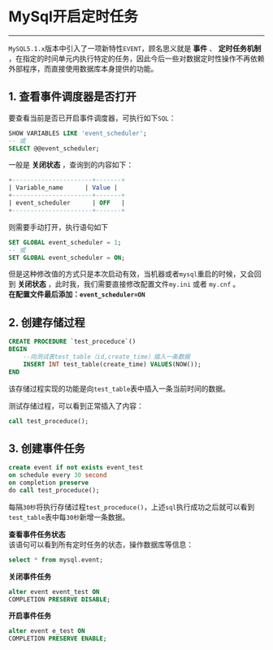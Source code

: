 # MySql开启定时任务

*****

`MySQL5.1.x`版本中引入了一项新特性`EVENT`，顾名思义就是 **事件** 、 **定时任务机制** ，在指定的时间单元内执行特定的任务，因此今后一些对数据定时性操作不再依赖外部程序，而直接使用数据库本身提供的功能。

## 1. 查看事件调度器是否打开
要查看当前是否已开启事件调度器，可执行如下`SQL`：
```sql
SHOW VARIABLES LIKE 'event_scheduler';
-- 或
SELECT @@event_scheduler;
```

一般是 **关闭状态** ，查询到的内容如下：  
```sql
+----------------------+-------+  
| Variable_name   	 | Value |  
+----------------------+-------+  
| event_scheduler      | OFF   |  
+----------------------+-------+
```  

则需要手动打开，执行语句如下
```sql
SET GLOBAL event_scheduler = 1;
-- 或
SET GLOBAL event_scheduler = ON;
```

但是这种修改值的方式只是本次启动有效，当机器或者`mysql`重启的时候，又会回到 **关闭状态** ，此时我，我们需要直接修改配置文件`my.ini` 或者 `my.cnf` 。  
**在配置文件最后添加：`event_scheduler=ON`**

## 2. 创建存储过程
```sql
CREATE PROCEDURE `test_proceduce`()
BEGIN
	--向测试表test_table（id,create_time）插入一条数据
	INSERT INT test_table(create_time) VALUES(NOW());
END
```
该存储过程实现的功能是向`test_table`表中插入一条当前时间的数据。

测试存储过程，可以看到正常插入了内容：
```sql
call test_proceduce();
```

## 3. 创建事件任务
```sql
create event if not exists event_test
on schedule every 30 second
on completion preserve
do call test_proceduce();
```

每隔`30秒`将执行存储过程`test_proceduce()`，上述`sql`执行成功之后就可以看到`test_table`表中每`30秒`新增一条数据。

**查看事件任务状态**  
该语句可以看到所有定时任务的状态，操作数据库等信息：
```sql
select * from mysql.event;
```

**关闭事件任务**
```sql
alter event event_test ON
COMPLETION PRESERVE DISABLE;
```

**开启事件任务**
```sql
alter event e_test ON
COMPLETION PRESERVE ENABLE;
```